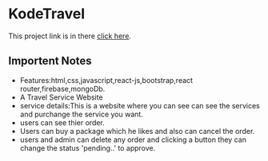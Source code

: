 # KodeTravel

This project link is in there [click here](https://tourism-website-2e42f.web.app/).

## Importent Notes

- Features:html,css,javascript,react-js,bootstrap,react router,firebase,mongoDb.
- A Travel Service Website
- service details:This is a website where you can see can see the services and purchange the service you want.
- users can see thier order.
- Users can buy a package which he likes and also can cancel the order.
- users and admin can delete any order and clicking a button they can change the status 'pending..' to approve.
